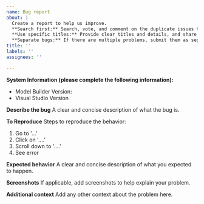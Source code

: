 ```yaml
---
name: Bug report
about: | 
  Create a report to help us improve. 
  **Search first:** Search, vote, and comment on the duplicate issues to save time. [See all GitHub issues](https://github.com/dotnet/machinelearning-modelbuilder/issues). 
  **Use specific titles:** Provide clear titles and details, and share your research to help us understand your feedback.
  **Separate bugs:** If there are multiple problems, submit them as separate issues.
title: ''
labels: ''
assignees: ''

---
```


**System Information (please complete the following information):**
 - Model Builder Version: 
 - Visual Studio Version

**Describe the bug**
A clear and concise description of what the bug is.

**To Reproduce**
Steps to reproduce the behavior:
1. Go to '...'
2. Click on '....'
3. Scroll down to '....'
4. See error

**Expected behavior**
A clear and concise description of what you expected to happen.

**Screenshots**
If applicable, add screenshots to help explain your problem.

**Additional context**
Add any other context about the problem here.

